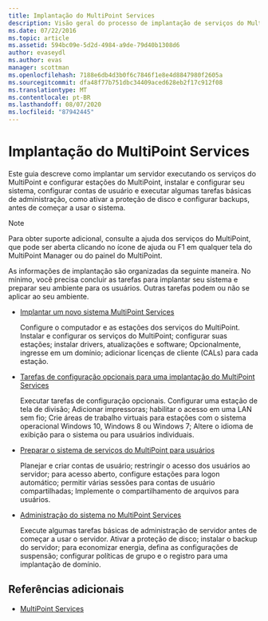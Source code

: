 ```yaml
---
title: Implantação do MultiPoint Services
description: Visão geral do processo de implantação de serviços do MultiPoint
ms.date: 07/22/2016
ms.topic: article
ms.assetid: 594bc09e-5d2d-4984-a9de-79d40b1308d6
author: evaseydl
ms.author: evas
manager: scottman
ms.openlocfilehash: 7188e6db4d3b0f6c7846f1e8e4d8847980f2605a
ms.sourcegitcommit: dfa48f77b751dbc34409aced628eb2f17c912f08
ms.translationtype: MT
ms.contentlocale: pt-BR
ms.lasthandoff: 08/07/2020
ms.locfileid: "87942445"
---
```

# <a name="deploying-multipoint-services"></a>Implantação do MultiPoint Services

Este guia descreve como implantar um servidor executando os serviços do MultiPoint e configurar estações do MultiPoint, instalar e configurar seu sistema, configurar contas de usuário e executar algumas tarefas básicas de administração, como ativar a proteção de disco e configurar backups, antes de começar a usar o sistema.

> [!NOTE]
> Para obter suporte adicional, consulte a ajuda dos serviços do MultiPoint, que pode ser aberta clicando no ícone de ajuda ou F1 em qualquer tela do MultiPoint Manager ou do painel do MultiPoint.

As informações de implantação são organizadas da seguinte maneira. No mínimo, você precisa concluir as tarefas para implantar seu sistema e preparar seu ambiente para os usuários. Outras tarefas podem ou não se aplicar ao seu ambiente.
-   [Implantar um novo sistema MultiPoint Services](Deploy-a-new-MultiPoint-services-system.md)

    Configure o computador e as estações dos serviços do MultiPoint. Instalar e configurar os serviços do MultiPoint; configurar suas estações; instalar drivers, atualizações e software; Opcionalmente, ingresse em um domínio; adicionar licenças de cliente (CALs) para cada estação.

-   [Tarefas de configuração opcionais para uma implantação do MultiPoint Services](Optional-configuration-tasks-for-a-MultiPoint-services-deployment.md)

    Executar tarefas de configuração opcionais. Configurar uma estação de tela de divisão; Adicionar impressoras; habilitar o acesso em uma LAN sem fio; Crie áreas de trabalho virtuais para estações com o sistema operacional Windows 10, Windows 8 ou Windows 7; Altere o idioma de exibição para o sistema ou para usuários individuais.

-   [Preparar o sistema de serviços do MultiPoint para usuários](Prepare-your-MultiPoint-services-system-for-users.md)

    Planejar e criar contas de usuário; restringir o acesso dos usuários ao servidor; para acesso aberto, configure estações para logon automático; permitir várias sessões para contas de usuário compartilhadas; Implemente o compartilhamento de arquivos para usuários.

-   [Administração do sistema no MultiPoint Services](System-administration-in-MultiPoint-services.md)

    Execute algumas tarefas básicas de administração de servidor antes de começar a usar o servidor. Ativar a proteção de disco; instalar o backup do servidor; para economizar energia, defina as configurações de suspensão; configurar políticas de grupo e o registro para uma implantação de domínio.

## <a name="additional-references"></a>Referências adicionais

- [MultiPoint Services](MultiPoint-Services.md)

